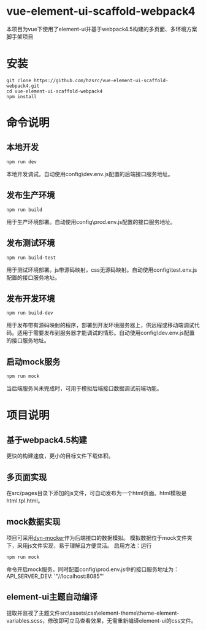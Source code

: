 # vue-element-ui-scaffold-webpack4
本项目为vue下使用了element-ui并基于webpack4.5构建的多页面、多环境方案脚手架项目


# 安装
```
git clone https://github.com/hzsrc/vue-element-ui-scaffold-webpack4.git
cd vue-element-ui-scaffold-webpack4
npm install
```



# 命令说明
## 本地开发
```
npm run dev
```
本地开发调试。自动使用config\dev.env.js配置的后端接口服务地址。


## 发布生产环境
```
npm run build
```
用于生产环境部署。自动使用config\prod.env.js配置的接口服务地址。


## 发布测试环境
```
npm run build-test
```
用于测试环境部署。js带源码映射，css无源码映射。自动使用config\test.env.js配置的接口服务地址。



## 发布开发环境
```
npm run build-dev
```
用于发布带有源码映射的程序，部署到开发环境服务器上，供远程或移动端调试代码。适用于需要发布到服务器才能调试的情形。自动使用config\dev.env.js配置的接口服务地址。


## 启动mock服务
```
npm run mock
```
当后端服务尚未完成时，可用于模拟后端接口数据调试前端功能。



# 项目说明
## 基于webpack4.5构建
更快的构建速度，更小的目标文件下载体积。


## 多页面实现
在src/pages目录下添加的js文件，可自动发布为一个html页面。html模板是html.tpl.html。


## mock数据实现
项目可采用[dyn-mocker](https://github.com/hzsrc/dyn-mocker)作为后端接口的数据模拟。
模拟数据位于mock文件夹下，采用js文件实现，易于理解且方便灵活。
启用方法：运行
```
npm run mock
```
命令开启mock服务，同时配置config\prod.env.js中的接口服务地址为：API_SERVER_DEV: '"//localhost:8085"'

## element-ui主题自动编译
提取并监视了主题文件src\assets\css\element-theme\theme-element-variables.scss，修改即可立马查看效果，无需重新编译element-ui的css文件。

